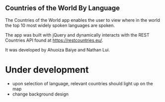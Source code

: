 ## Countries of the World By Language

The Countries of the World app enables the user to view where in the world the top 10 most widely spoken languages are spoken.

The app was built with jQuery and dynamically interacts with the REST Countries API found at https://restcountries.eu/.

It was developed by Ahuoiza Baiye and Nathan Lui.

# Under development
- upon selection of language, relevant countries should light up on the map
- change background design
